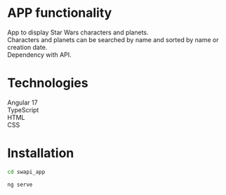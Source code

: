 # APP functionality

App to display Star Wars characters and planets.<br>
Characters and planets can be searched by name and sorted by name or creation date.<br>
Dependency with API.<br>

# Technologies

Angular 17<br>
TypeScript<br>
HTML<br>
CSS<br>

# Installation

```sh
cd swapi_app
```
```sh
ng serve
```